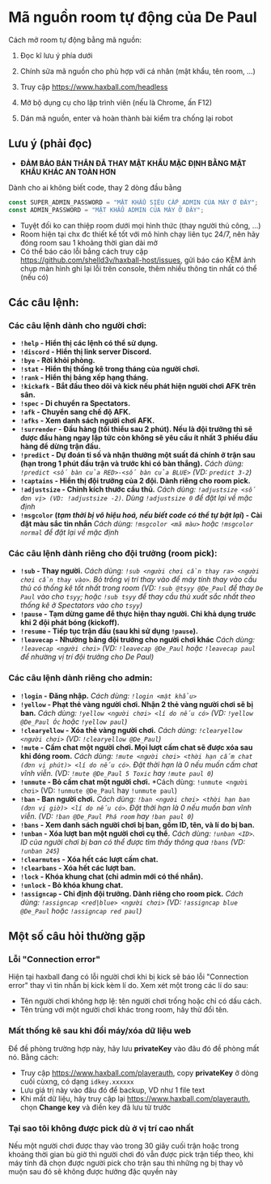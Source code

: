 # Mã nguồn room tự động của De Paul

Cách mở room tự động bằng mã nguồn:
1. Đọc kĩ lưu ý phía dưới

2. Chính sửa mã nguồn cho phù hợp với cá nhân (mật khẩu, tên room, ...)
3. Truy cập https://www.haxball.com/headless
4. Mở bộ dụng cụ cho lập trình viên (nếu là Chrome, ấn F12)
5. Dán mã nguồn, enter và hoàn thành bài kiểm tra chống lại robot

## Lưu ý (phải đọc)
- **ĐẢM BẢO BẢN THÂN ĐÃ THAY MẬT KHẨU MẶC ĐỊNH BẰNG MẬT KHẨU KHÁC AN TOÀN HƠN**

Dành cho ai không biết code, thay 2 dòng đầu bằng
```javascript
const SUPER_ADMIN_PASSWORD = "MẬT KHẨU SIÊU CẤP ADMIN CỦA MÀY Ở ĐÂY";
const ADMIN_PASSWORD = "MẬT KHẨU ADMIN CỦA MÀY Ở ĐÂY";
```

- Tuyệt đối ko can thiệp room dưới mọi hình thức (thay người thủ công, ...)
- Room hiện tại chx đc thiết kế tốt với mô hình chạy liên tục 24/7, nên hãy đóng room sau 1 khoảng thời gian dài mở
- Có thể báo cáo lỗi bẳng cách truy cập https://github.com/shelld3v/haxball-host/issues, gửi báo cáo KÈM ảnh chụp màn hình ghi lại lỗi trên console, thêm nhiều thông tin nhất có thể (nếu có)

## Các câu lệnh:

### Các câu lệnh dành cho người chơi:

- **`!help` - Hiển thị các lệnh có thể sử dụng.**
- **`!discord` - Hiển thị link server Discord.**
- **`!bye` - Rời khỏi phòng.**
- **`!stat` - Hiển thị thống kê trong tháng của người chơi.**
- **`!rank` - Hiển thị bảng xếp hạng tháng.**
- **`!kickafk` - Bắt đầu theo dõi và kick nếu phát hiện người chơi AFK trên sân.**
- **`!spec` - Di chuyển ra Spectators.**
- **`!afk` - Chuyển sang chế độ AFK.**
- **`!afks` - Xem danh sách người chơi AFK.**
- **`!surrender` - Đầu hàng (tối thiểu sau 2 phút). Nếu là đội trưởng thì sẽ được đầu hàng ngay lập tức còn không sẽ yêu cầu ít nhất 3 phiếu đầu hàng để dừng trận đấu.**
- **`!predict` - Dự đoán tỉ số và nhận thưởng một suất đá chính ở trận sau (hạn trong 1 phút đầu trận và trước khi có bàn thắng).**
*Cách dùng: `!predict <số bàn của RED>-<số bàn của BLUE>` (VD: `predict 3-2`)*
- **`!captains` - Hiển thị đội trưởng của 2 đội. Dành riêng cho room pick.**
- **`!adjustsize` - Chỉnh kích thước cầu thủ.**
*Cách dùng: `!adjustsize <số đơn vị> (VD: !adjustsize -2)`. Dùng `!adjustsize 0` để đặt lại về mặc định*
- **`!msgcolor` (*tạm thời bị vô hiệu hoá, nếu biết code có thể tự bật lại*) - Cài đặt màu sắc tin nhắn**
*Cách dùng: `!msgcolor <mã màu>` hoặc `!msgcolor normal` để đặt lại về mặc định*

### Các câu lệnh dành riêng cho đội trưởng (room pick):
- **`!sub` - Thay người.**
*Cách dùng: `!sub <người chơi cần thay ra> <người chơi cần thay vào>`. Bỏ trống vị trí thay vào để máy tính thay vào cầu thủ có thống kê tốt nhất trong room (VD: `!sub @tsyy @De_Paul` để thay `De Paul` vào cho `tsyy`; hoặc `!sub tsyy` để thay cầu thủ xuất sắc nhất theo thống kê ở Spectators vào cho `tsyy`)*
- **`!pause` - Tạm dừng game để thực hiện thay người. Chỉ khả dụng trước khi 2 đội phát bóng (kickoff).**
- **`!resume` - Tiếp tục trận đấu (sau khi sử dụng `!pause`).**
- **`!leavecap` - Nhường băng đội trưởng cho người chơi khác**
*Cách dùng: `!leavecap <người chơi>` (VD: `!leavecap @De_Paul` hoặc `!leavecap paul` để nhường vị trí đội trưởng cho De Paul)*

### Các câu lệnh dành riêng cho admin:
- **`!login` - Đăng nhập.**
*Cách dùng: `!login <mật khẩu>`*
- **`!yellow` - Phạt thẻ vàng người chơi. Nhận 2 thẻ vàng người chơi sẽ bị ban.**
*Cách dùng: `!yellow <người chơi> <lí do nếu có>` (VD: `!yellow @De_Paul Óc` hoặc `!yellow paul`)*
- **`!clearyellow` - Xóa thẻ vàng người chơi.**
*Cách dùng: `!clearyellow <người chơi>` (VD: `!clearyellow @De_Paul`)*
- **`!mute` - Cấm chat một người chơi. Mọi lượt cấm chat sẽ được xóa sau khi đóng room.**
*Cách dùng: `!mute <người chơi> <thời hạn cấm chat (đơn vị phút)> <lí do nếu có>`. Đặt thời hạn là 0 nếu muốn cấm chat vĩnh viễn. (VD: `!mute @De_Paul 5 Toxic` hay `!mute paul 0`)*
- **`!unmute` - Bỏ cấm chat một người chơi.**
*Cách dùng: `!unmute <người chơi>` (VD: `!unmute @De_Paul` hay `!unmute paul`)
- **`!ban` - Ban người chơi.**
*Cách dùng: `!ban <người chơi> <thời hạn ban (đơn vị giờ)> <lí do nếu có>`. Đặt thời hạn là 0 nếu muốn ban vĩnh viễn. (VD: `!ban @De_Paul Phá room` hay `!ban paul 0`)*
- **`!bans` - Xem danh sách người chơi bị ban, gồm ID, tên, và lí do bị ban.**
- **`!unban` - Xóa lượt ban một người chơi cụ thể.**
*Cách dùng: `!unban <ID>`. ID của người chơi bị ban có thể được tìm thấy thông qua `!bans` (VD: `!unban 245`)*
- **`!clearmutes` - Xóa hết các lượt cấm chat.**
- **`!clearbans` - Xóa hết các lượt ban.**
- **`!lock` - Khóa khung chat (chỉ admin mới có thể nhắn).**
- **`!unlock` - Bỏ khóa khung chat.**
- **`!assigncap` - Chỉ định đội trưởng. Dành riêng cho room pick.**
*Cách dùng: `!assigncap <red|blue> <người chơi>` (VD: `!assigncap blue @De_Paul` hoặc `!assigncap red paul`)*

## Một số câu hỏi thường gặp

### Lỗi "Connection error"
Hiện tại haxball đang có lỗi người chơi khi bị kick sẽ báo lỗi "Connection error" thay vì tin nhắn bị kick kèm lí do. Xem xét một trong các lí do sau:
- Tên người chơi không hợp lệ: tên người chơi trống hoặc chỉ có dấu cách.
- Tên trùng với một người chơi khác trong room, hãy thử đổi tên.

### Mất thống kê sau khi đổi máy/xóa dữ liệu web
Để đề phòng trường hợp này, hãy lưu **privateKey** vào đâu đó đề phòng mất nó. Bằng cách:
- Truy cập https://www.haxball.com/playerauth, copy **privateKey** ở dòng cuối cùxng, có dạng `idkey.xxxxxx`
- Lưu giá trị này vào đâu đó để backup, VD như 1 file text
- Khi mất dữ liệu, hãy truy cập lại https://www.haxball.com/playerauth, chọn **Change key** và điền key đã lưu từ trước

### Tại sao tôi không được pick dù ở vị trí cao nhất
Nếu một người chơi được thay vào trong 30 giây cuối trận hoặc trong khoảng thời gian bù giờ thì người chơi đó vẫn được pick trận tiếp theo, khi máy tính đã chọn được người pick cho trận sau thì những ng bị thay vô muộn sau đó sẽ không được hưởng đặc quyền này

